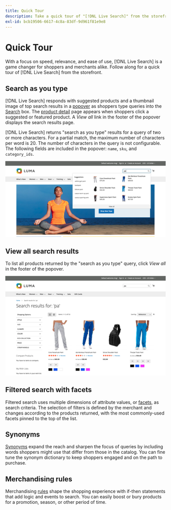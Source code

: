 ```yaml
---
title: Quick Tour
description: Take a quick tour of "[!DNL Live Search]" from the storefront.
exl-id: bcb19506-6617-4c8a-83df-9d961f81e9e8
---
```

# Quick Tour

With a focus on speed, relevance, and ease of use, [!DNL Live Search] is a game changer for shoppers and merchants alike. Follow along for a quick tour of [!DNL Live Search] from the storefront.

## Search as you type

[!DNL Live Search] responds with suggested products and a thumbnail image of top search results in a [popover](storefront-popover.md) as shoppers type queries into the [Search](https://docs.magento.com/user-guide/catalog/search-quick.html) box. The [product detail](https://docs.magento.com/user-guide/quick-tour/product-page.html) page appears when shoppers  click a suggested or featured product. A _View all_ link in the footer of the popover displays the search results page.

[!DNL Live Search] returns "search as you type" results for a query of two or more characters. For a partial match, the maximum number of characters per word is 20. The number of characters in the query is not configurable. The following fields are included in the popover: `name`, `sku`, and `category_ids`.

![Example storefront - search as you type](assets/storefront-search-as-you-type.png)

## View all search results

To list all products returned by the "search as you type" query, click _View all_ in the footer of the popover.

![Example storefront - price facets](assets/storefront-view-all-search-results.png)

## Filtered search with facets

Filtered search uses multiple dimensions of attribute values, or [facets](facets.md), as search criteria. The selection of filters is defined by the merchant and changes according to the products returned, with the most commonly-used facets pinned to the top of the list.

## Synonyms

[Synonyms](synonyms.md) expand the reach and sharpen the focus of queries by including words shoppers might use that differ from those in the catalog. You can fine tune the synonym dictionary to keep shoppers engaged and on the path to purchase.

## Merchandising rules

Merchandising [rules](rules.md) shape the shopping experience with if-then statements that add logic and events to search. You can easily boost or bury products for a promotion, season, or other period of time.
